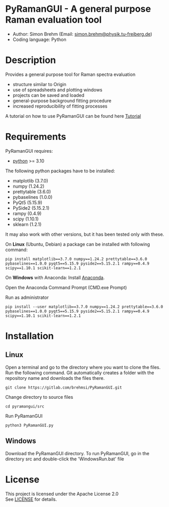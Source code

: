 # PyRamanGUI - A general purpose Raman evaluation tool 
  - Author: Simon Brehm (Email: simon.brehm@physik.tu-freiberg.de) 
  - Coding language: Python 

# Description
Provides a general purpose tool for Raman spectra evaluation
  - structure similar to Origin 
  - use of spreadsheets and plotting windows
  - projects can be saved and loaded
  - general-purpose background fitting procedure
  - increased reproducibility of fitting processes 
  
A tutorial on how to use PyRamanGUI can be found here [Tutorial](doc/README.md)

# Requirements
PyRamanGUI requires:
  - [python](https://www.python.org/downloads/) >= 3.10
  
The following python packages have to be installed:
  - matplotlib (3.7.0)
  - numpy (1.24.2)
  - prettytable (3.6.0)
  - pybaselines (1.0.0)
  - PyQt5 (5.15.9)
  - PySide2 (5.15.2.1)
  - rampy (0.4.9)
  - scipy (1.10.1)
  - sklearn (1.2.1)

It may also work with other versions, but it has been tested only with these.

On **Linux** (Ubuntu, Debian) a package can be installed with following command:
```
pip install matplotlib==3.7.0 numpy==1.24.2 prettytable==3.6.0 pybaselines==1.0.0 pyqt5==5.15.9 pyside2==5.15.2.1 rampy==0.4.9 scipy==1.10.1 scikit-learn==1.2.1 
```


On **Windows** with Anaconda:
Install [Anaconda](https://www.anaconda.com/products/distribution). 

Open the Anaconda Command Prompt (CMD.exe Prompt)

Run as administrator
```
pip install --user matplotlib==3.7.0 numpy==1.24.2 prettytable==3.6.0 pybaselines==1.0.0 pyqt5==5.15.9 pyside2==5.15.2.1 rampy==0.4.9 scipy==1.10.1 scikit-learn==1.2.1 
```

# Installation
## Linux
Open a terminal and go to the directory where you want to clone the files.
Run the following command. Git automatically creates a folder with the repository name and downloads the files there.
```
git clone https://gitlab.com/brehmsi/PyRamanGUI.git
```

Change directory to source files
```
cd pyramangui/src
```


Run PyRamanGUI
```
python3 PyRamanGUI.py
```

## Windows

Download the PyRamanGUI directory. To run PyRamanGUI, go in the directory src and double-click the 'WindowsRun.bat' file

# License
This project is licensed under the Apache License 2.0   
See [LICENSE](LICENSE) for details.
